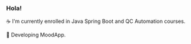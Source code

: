### Hola! 

☕ I'm currently enrolled in Java Spring Boot and QC Automation courses. 

🚀 Developing MoodApp.
